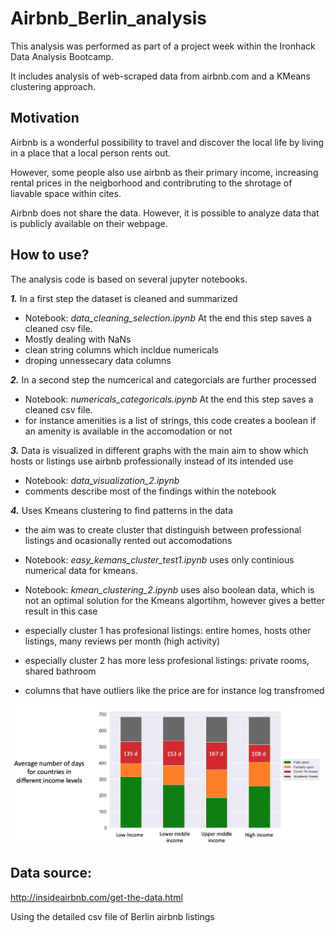 # Airbnb_Berlin_analysis

This analysis was performed as part of a project week within the Ironhack Data Analysis Bootcamp.

It includes analysis of web-scraped data from airbnb.com and a KMeans clustering approach.

## Motivation
Airbnb is a wonderful possibility to travel and discover the local life by living in a place that a local person rents out.

However, some people also use airbnb as their primary income, increasing rental prices in the neigborhood and contribruting to the shrotage of liavable space within cites.

Airbnb does not share the data. However, it is possible to analyze data that is publicly available on their webpage.

## How to use?

The analysis code is based on several jupyter notebooks.  

**_1._** In a first step the dataset is cleaned and summarized 
* Notebook: *data_cleaning_selection.ipynb* At the end this step saves a cleaned csv file.
* Mostly dealing with NaNs
* clean string columns which incldue numericals
* droping unnessecary data columns

**_2._** In a second step the numcerical and categorcials are further processed
* Notebook: *numericals_categoricals.ipynb* At the end this step saves a cleaned csv file.
* for instance amenities is a list of strings, this code creates a boolean if an amenity is available in the accomodation or not

**_3._** Data is visualized in different graphs with the main aim to show which hosts or listings use airbnb professionally instead of its intended use
* Notebook: *data_visualization_2.ipynb*
* comments describe most of the findings within the notebook

**_4._** Uses Kmeans clustering to find patterns in the data 
* the aim was to create cluster that distinguish between professional listings and ocasionally rented out accomodations
* Notebook: *easy_kemans_cluster_test1.ipynb* uses only continious numerical data for kmeans. 
* Notebook: *kmean_clustering_2.ipynb* uses also boolean data, which is not an optimal solution for the Kmeans algortihm, however gives a better result in this case
* especially cluster 1 has profesional listings: entire homes, hosts other listings, many reviews per month (high activity)
* especially cluster 2 has more less profesional listings: private rooms, shared bathroom

* columns that have outliers like the price are for instance log transfromed


![alt text](https://github.com/MarcelMB/Covid19_school_closure_monioring_analysis/blob/main/example_figure_1.png)





## Data source:

http://insideairbnb.com/get-the-data.html

Using the detailed csv file of Berlin airbnb listings
